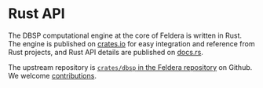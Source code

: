 # Rust API

The DBSP computational engine at the core of Feldera is written in
Rust.  The engine is published on [crates.io] for easy integration and
reference from Rust projects, and Rust API details are published on
[docs.rs].

The upstream repository is [`crates/dbsp` in the Feldera repository][repo]
on Github.  We welcome [contributions].

[crates.io]: https://crates.io/crates/dbsp
[docs.rs]: https://docs.rs/dbsp
[repo]: https://github.com/feldera/feldera/tree/main/crates/dbsp
[contributions]: /contributors/intro
